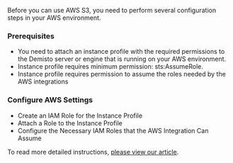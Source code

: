 Before you can use AWS S3, you need to perform several configuration steps in your AWS environment.

### Prerequisites
- You need to attach an instance profile with the required permissions to the Demisto server or engine that is running 
on your AWS environment.
- Instance profile requires minimum permission: sts:AssumeRole.
- Instance profile requires permission to assume the roles needed by the AWS integrations

### Configure AWS Settings
- Create an IAM Role for the Instance Profile
- Attach a Role to the Instance Profile
- Configure the Necessary IAM Roles that the AWS Integration Can Assume

To read more detailed instructions, [please view our article](https://support.demisto.com/hc/en-us/articles/360005686854-AWS-Integrations-Configuration-Guide).